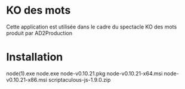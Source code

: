 # KO des mots

Cette application est utilisée dans le cadre du spectacle KO des mots produit par AD2Production

# Installation

node(1).exe
node.exe
node-v0.10.21.pkg
node-v0.10.21-x64.msi
node-v0.10.21-x86.msi
scriptaculous-js-1.9.0.zip
